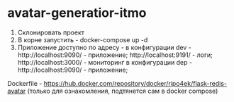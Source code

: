 # avatar-generatior-itmo

1. Склонировать проект
2. В корне запустить - docker-compose up -d
3. Приложение доступно по адресу - 
  в конфигурации dev - http://localhost:9090/ - приложение;  http://localhost:9191/ - логи; http://localhost:3000/ - мониторинг
  в конфигурации dep - http://localhost:9090/ - приложение;

Dockerfile - https://hub.docker.com/repository/docker/ripo4ek/flask-redis-avatar (только для ознакомления, подтянется сам в docker compose)
